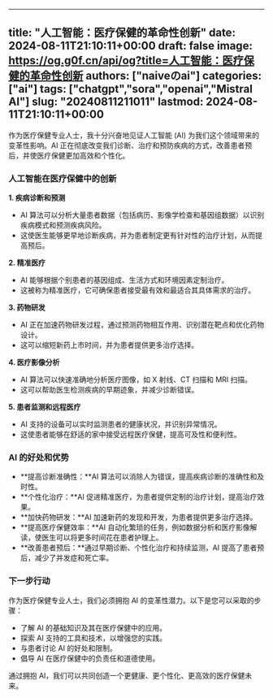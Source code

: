 
---
title: "人工智能：医疗保健的革命性创新"
date: 2024-08-11T21:10:11+00:00
draft: false
image: https://og.g0f.cn/api/og?title=人工智能：医疗保健的革命性创新
authors: ["naiveのai"]
categories: ["ai"]
tags: ["chatgpt","sora","openai","Mistral AI"]
slug: "20240811211011"
lastmod: 2024-08-11T21:10:11+00:00
---
作为医疗保健专业人士，我十分兴奋地见证人工智能 (AI) 为我们这个领域带来的变革性影响。AI 正在彻底改变我们诊断、治疗和预防疾病的方式，改善患者预后，并使医疗保健更加高效和个性化。

### 人工智能在医疗保健中的创新

**1. 疾病诊断和预测**

* AI 算法可以分析大量患者数据（包括病历、影像学检查和基因组数据）以识别疾病模式和预测疾病风险。
* 这使医生能够更早地诊断疾病，并为患者制定更有针对性的治疗计划，从而提高预后。

**2. 精准医疗**

* AI 能够根据个别患者的基因组成、生活方式和环境因素定制治疗。
* 这被称为精准医疗，它可确保患者接受最有效和最适合其具体需求的治疗。

**3. 药物研发**

* AI 正在加速药物研发过程，通过预测药物相互作用、识别潜在靶点和优化药物设计。
* 这可以缩短新药上市时间，并为患者提供更多治疗选择。

**4. 医疗影像分析**

* AI 算法可以快速准确地分析医疗图像，如 X 射线、CT 扫描和 MRI 扫描。
* 这可以帮助医生检测疾病的早期迹象，并减少诊断错误。

**5. 患者监测和远程医疗**

* AI 支持的设备可以实时监测患者的健康状况，并识别异常情况。
* 这使患者能够在舒适的家中接受远程医疗保健，提高可及性和便利性。

### AI 的好处和优势

* **提高诊断准确性：**AI 算法可以消除人为错误，提高疾病诊断的准确性和及时性。
* **个性化治疗：**AI 促进精准医疗，为患者提供定制的治疗计划，提高治疗效果。
* **加快药物研发：**AI 加速新药的发现和开发，为患者提供更多治疗选择。
* **提高医疗保健效率：**AI 自动化繁琐的任务，例如数据分析和医疗影像解读，使医生可以将更多时间花在患者护理上。
* **改善患者预后：**通过早期诊断、个性化治疗和持续监测，AI 提高了患者预后，减少了并发症和死亡率。

### 下一步行动

作为医疗保健专业人士，我们必须拥抱 AI 的变革性潜力。以下是您可以采取的步骤：

* 了解 AI 的基础知识及其在医疗保健中的应用。
* 探索 AI 支持的工具和技术，以增强您的实践。
* 与患者讨论 AI 的好处和限制。
* 倡导 AI 在医疗保健中的负责任和道德使用。

通过拥抱 AI，我们可以共同创造一个更健康、更个性化、更高效的医疗保健未来。